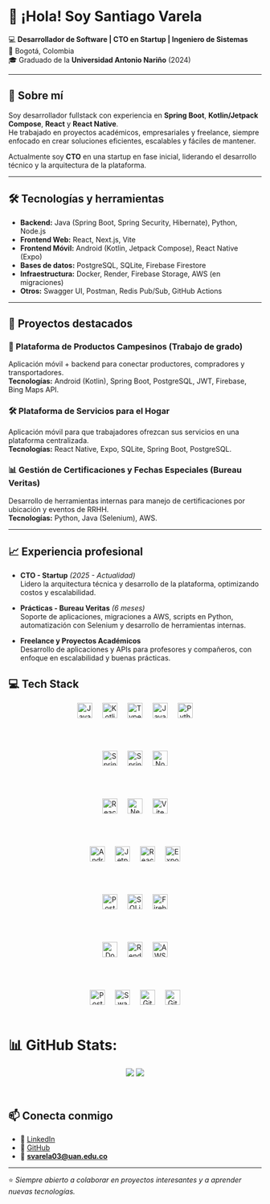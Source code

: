 # 👋 ¡Hola! Soy Santiago Varela

💻 **Desarrollador de Software | CTO en Startup | Ingeniero de Sistemas**  
📍 Bogotá, Colombia  
🎓 Graduado de la **Universidad Antonio Nariño** (2024)  

---

## 🚀 Sobre mí
Soy desarrollador fullstack con experiencia en **Spring Boot**, **Kotlin/Jetpack Compose**, **React** y **React Native**.  
He trabajado en proyectos académicos, empresariales y freelance, siempre enfocado en crear soluciones eficientes, escalables y fáciles de mantener.

Actualmente soy **CTO** en una startup en fase inicial, liderando el desarrollo técnico y la arquitectura de la plataforma.

---

## 🛠 Tecnologías y herramientas
- **Backend:** Java (Spring Boot, Spring Security, Hibernate), Python, Node.js  
- **Frontend Web:** React, Next.js, Vite  
- **Frontend Móvil:** Android (Kotlin, Jetpack Compose), React Native (Expo)  
- **Bases de datos:** PostgreSQL, SQLite, Firebase Firestore  
- **Infraestructura:** Docker, Render, Firebase Storage, AWS (en migraciones)  
- **Otros:** Swagger UI, Postman, Redis Pub/Sub, GitHub Actions

---

## 📌 Proyectos destacados
### 📱 Plataforma de Productos Campesinos (Trabajo de grado)
Aplicación móvil + backend para conectar productores, compradores y transportadores.  
**Tecnologías:** Android (Kotlin), Spring Boot, PostgreSQL, JWT, Firebase, Bing Maps API.

### 🛠 Plataforma de Servicios para el Hogar
Aplicación móvil para que trabajadores ofrezcan sus servicios en una plataforma centralizada.  
**Tecnologías:** React Native, Expo, SQLite, Spring Boot, PostgreSQL.

### 📊 Gestión de Certificaciones y Fechas Especiales (Bureau Veritas)
Desarrollo de herramientas internas para manejo de certificaciones por ubicación y eventos de RRHH.  
**Tecnologías:** Python, Java (Selenium), AWS.

---

## 📈 Experiencia profesional
- **CTO - Startup** *(2025 - Actualidad)*  
  Lidero la arquitectura técnica y desarrollo de la plataforma, optimizando costos y escalabilidad.
  
- **Prácticas - Bureau Veritas** *(6 meses)*  
  Soporte de aplicaciones, migraciones a AWS, scripts en Python, automatización con Selenium y desarrollo de herramientas internas.

- **Freelance y Proyectos Académicos**  
  Desarrollo de aplicaciones y APIs para profesores y compañeros, con enfoque en escalabilidad y buenas prácticas.

## 💻 Tech Stack

<div align="center">
  <!-- Lenguajes -->
  <img src="https://img.shields.io/badge/Java-007396?logo=openjdk&logoColor=white&style=for-the-badge" height="30" alt="Java logo" />
  <img width="12" />
  <img src="https://img.shields.io/badge/Kotlin-7F52FF?logo=kotlin&logoColor=white&style=for-the-badge" height="30" alt="Kotlin logo" />
  <img width="12" />
  <img src="https://img.shields.io/badge/TypeScript-3178C6?logo=typescript&logoColor=white&style=for-the-badge" height="30" alt="TypeScript logo" />
  <img width="12" />
  <img src="https://img.shields.io/badge/JavaScript-F7DF1E?logo=javascript&logoColor=black&style=for-the-badge" height="30" alt="JavaScript logo" />
  <img width="12" />
  <img src="https://img.shields.io/badge/Python-3776AB?logo=python&logoColor=white&style=for-the-badge" height="30" alt="Python logo" />

  <br/><br/>

  <!-- Backend -->
  <img src="https://img.shields.io/badge/Spring_Boot-6DB33F?logo=springboot&logoColor=white&style=for-the-badge" height="30" alt="Spring Boot logo" />
  <img width="12" />
  <img src="https://img.shields.io/badge/Spring_Security-6DB33F?logo=springsecurity&logoColor=white&style=for-the-badge" height="30" alt="Spring Security logo" />
  <img width="12" />
  <img src="https://img.shields.io/badge/Node.js-339933?logo=nodedotjs&logoColor=white&style=for-the-badge" height="30" alt="Node.js logo" />

  <br/><br/>

  <!-- Frontend Web -->
  <img src="https://img.shields.io/badge/React-61DAFB?logo=react&logoColor=black&style=for-the-badge" height="30" alt="React logo" />
  <img width="12" />
  <img src="https://img.shields.io/badge/Next.js-000000?logo=nextdotjs&logoColor=white&style=for-the-badge" height="30" alt="Next.js logo" />
  <img width="12" />
  <img src="https://img.shields.io/badge/Vite-646CFF?logo=vite&logoColor=white&style=for-the-badge" height="30" alt="Vite logo" />

  <br/><br/>

  <!-- Frontend Móvil -->
  <img src="https://img.shields.io/badge/Android_Studio-3DDC84?logo=androidstudio&logoColor=white&style=for-the-badge" height="30" alt="Android Studio logo" />
  <img width="12" />
  <img src="https://img.shields.io/badge/Jetpack%20Compose-4285F4?logo=jetpackcompose&logoColor=white&style=for-the-badge" height="30" alt="Jetpack Compose logo" />
  <img width="12" />
  <img src="https://img.shields.io/badge/React_Native-61DAFB?logo=react&logoColor=black&style=for-the-badge" height="30" alt="React Native logo" />
  <img width="12" />
  <img src="https://img.shields.io/badge/Expo-000020?logo=expo&logoColor=white&style=for-the-badge" height="30" alt="Expo logo" />

  <br/><br/>

  <!-- Bases de datos -->
  <img src="https://img.shields.io/badge/PostgreSQL-4169E1?logo=postgresql&logoColor=white&style=for-the-badge" height="30" alt="PostgreSQL logo" />
  <img width="12" />
  <img src="https://img.shields.io/badge/SQLite-003B57?logo=sqlite&logoColor=white&style=for-the-badge" height="30" alt="SQLite logo" />
  <img width="12" />
  <img src="https://img.shields.io/badge/Firebase-FFCA28?logo=firebase&logoColor=black&style=for-the-badge" height="30" alt="Firebase logo" />

  <br/><br/>

  <!-- Infraestructura -->
  <img src="https://img.shields.io/badge/Docker-2496ED?logo=docker&logoColor=white&style=for-the-badge" height="30" alt="Docker logo" />
  <img width="12" />
  <img src="https://img.shields.io/badge/Render-46E3B7?logo=render&logoColor=black&style=for-the-badge" height="30" alt="Render logo" />
  <img width="12" />
  <img src="https://img.shields.io/badge/AWS-FF9900?logo=amazonaws&logoColor=black&style=for-the-badge" height="30" alt="AWS logo" />

  <br/><br/>

  <!-- Herramientas -->
 <img src="https://img.shields.io/badge/Postman-FF6C37?logo=Postman&logoColor=white&style=for-the-badge" height="30" alt="Postman logo" />
  <img width="12" />
  <img src="https://img.shields.io/badge/Swagger-85EA2D?logo=swagger&logoColor=black&style=for-the-badge" height="30" alt="Swagger logo" />
  <img width="12" />
  <img src="https://img.shields.io/badge/Git-F05032?logo=git&logoColor=white&style=for-the-badge" height="30" alt="Git logo" />
  <img width="12" />
  <img src="https://img.shields.io/badge/GitHub-181717?logo=github&logoColor=white&style=for-the-badge" height="30" alt="GitHub logo" />
</div>


<br clear="both">

# 📊 GitHub Stats:

<div align="center">

  [![](https://github-readme-stats.vercel.app/api?username=sanvarela03&show_icons=true&theme=tokyonight&hide_border=true&locale=en)](https://github.com/sanvarela03)
  [![](https://github-readme-streak-stats.herokuapp.com/?user=sanvarela03&theme=material-palenight)](https://github.com/sanvarela03)
</div>

<p> </p>

<br clear="both">


## 📫 Conecta conmigo
- 💼 [LinkedIn](https://www.linkedin.com/in/santiago-varela-b33917165/)  
- 🐙 [GitHub](https://github.com/sanvarela03)  
- 📧 **svarela03@uan.edu.co**

---

⭐ *Siempre abierto a colaborar en proyectos interesantes y a aprender nuevas tecnologías.*
